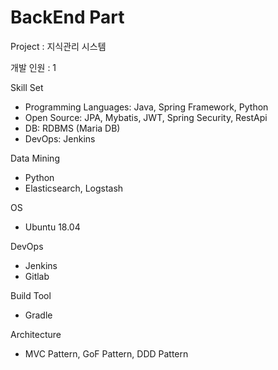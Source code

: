 # BackEnd Part 

Project : 지식관리 시스템 

개발 인원 : 1 


Skill Set
- Programming Languages: Java, Spring Framework, Python
- Open Source: JPA, Mybatis, JWT, Spring Security, RestApi
- DB: RDBMS (Maria DB)
- DevOps: Jenkins

  
Data Mining
- Python
- Elasticsearch, Logstash


OS 
- Ubuntu 18.04


DevOps 
- Jenkins
- Gitlab


Build Tool
- Gradle


Architecture
- MVC Pattern, GoF Pattern, DDD Pattern
